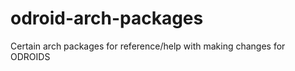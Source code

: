 odroid-arch-packages
====================

Certain arch packages for reference/help with making changes for ODROIDS
